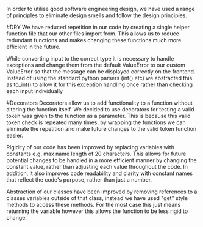 In order to utilise good software engineering design, we have used a range of 
principles to eliminate design smells and follow the design principles.


#DRY
We have reduced repetition in our code by creating a single helper function file
that our other files import from. This allows us to reduce redundant functions
and makes changing these functions much more efficient in the future.

While converting input to the correct type it is necessary to handle exceptions
and change them from the default ValueError to our custom ValueError so that the
message can be displayed correctly on the frontend. Instead of using the 
standard python parsers (int() etc) we abstracted this as to_int() to allow it
for this exception handling once rather than checking each input individually


#Decorators
Decorators allow us to add functionality to a function without altering the 
function itself. We decided to use decorators for testing a valid token
was given to the function as a parameter. This is because this valid token check
is repeated many times, by wrapping the functions we can eliminate the repetition
and make future changes to the valid token function easier. 


Rigidity of our code has been improved by replacing variables with constants
e.g. max name length of 20 characters. This allows for future potential changes
to be handled in a more efficient manner by changing the constant value, rather
than adjusting each value throughout the code. In addition, it also improves 
code readability and clarity with constant names that reflect the code's 
purpose, rather than just a number.


Abstraction of our classes have been improved by removing references to a 
classes variables outside of that class, instead we have used "get" style 
methods to access these methods. For the most case this just means returning
the variable however this allows the function to be less rigid to change.